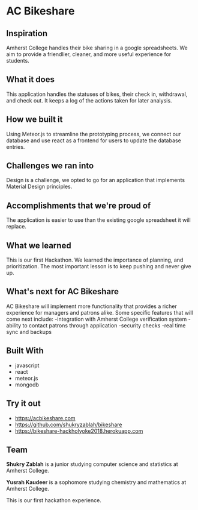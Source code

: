 # AC Bikeshare

## Inspiration

Amherst College handles their bike sharing in a google spreadsheets. We aim to provide a friendlier, cleaner, and more useful experience for students.

## What it does

This application handles the statuses of bikes, their check in, withdrawal, and check out. It keeps a log of the actions taken for later analysis.

## How we built it

Using Meteor.js to streamline the prototyping process, we connect our database and use react as a frontend for users to update the database entries.

## Challenges we ran into

Design is a challenge, we opted to go for an application that implements Material Design principles.

## Accomplishments that we're proud of

The application is easier to use than the existing google spreadsheet it will replace.

## What we learned

This is our first Hackathon. We learned the importance of planning, and prioritization. The most important lesson is to keep pushing and never give up.

## What's next for AC Bikeshare

AC Bikeshare will implement more functionality that provides a richer experience for managers and patrons alike. Some specific features that will come next include: -integration with Amherst College verification system -ability to contact patrons through application -security checks -real time sync and backups

## Built With

  - javascript
  - react
  - meteor.js
  - mongodb

## Try it out

  - https://acbikeshare.com
  - https://github.com/shukryzablah/bikeshare
  - https://bikeshare-hackholyoke2018.herokuapp.com

## Team

**Shukry Zablah** is a junior studying computer science and statistics at Amherst College.

**Yusrah Kaudeer** is a sophomore studying chemistry and mathematics at Amherst College.

This is our first hackathon experience.